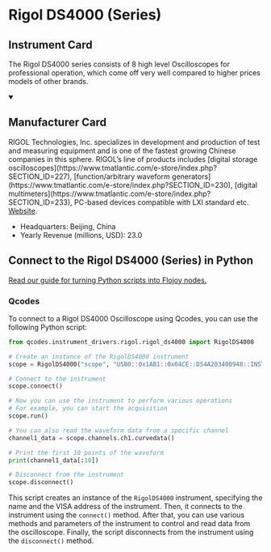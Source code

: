 
# Rigol DS4000 (Series)

## Instrument Card

The Rigol DS4000 series consists of 8 high level Oscilloscopes for professional operation, which come off very well compared to higher prices models of other brands.

<details open>
<summary><h2>Manufacturer Card</h2></summary>
RIGOL Technologies, Inc. specializes in development and production of test and measuring equipment and is one of the fastest growing Chinese companies in this sphere.
RIGOL’s line of products includes [digital storage oscilloscopes](https://www.tmatlantic.com/e-store/index.php?SECTION_ID=227), [function/arbitrary waveform generators](https://www.tmatlantic.com/e-store/index.php?SECTION_ID=230), [digital multimeters](https://www.tmatlantic.com/e-store/index.php?SECTION_ID=233), PC-based devices compatible with LXI standard etc. <a href=https://www.rigol.com/>Website</a>.

<ul>
  <li>Headquarters: Beijing, China</li>
  <li>Yearly Revenue (millions, USD): 23.0</li>
</ul>
</details>

## Connect to the Rigol DS4000 (Series) in Python

[Read our guide for turning Python scripts into Flojoy nodes.](https://docs.flojoy.ai/custom-nodes/creating-custom-node/)


### Qcodes

To connect to a Rigol DS4000 Oscilloscope using Qcodes, you can use the following Python script:

```python
from qcodes.instrument_drivers.rigol.rigol_ds4000 import RigolDS4000

# Create an instance of the RigolDS4000 instrument
scope = RigolDS4000("scope", "USB0::0x1AB1::0x04CE::DS4A203400948::INSTR")

# Connect to the instrument
scope.connect()

# Now you can use the instrument to perform various operations
# For example, you can start the acquisition
scope.run()

# You can also read the waveform data from a specific channel
channel1_data = scope.channels.ch1.curvedata()

# Print the first 10 points of the waveform
print(channel1_data[:10])

# Disconnect from the instrument
scope.disconnect()
```

This script creates an instance of the `RigolDS4000` instrument, specifying the name and the VISA address of the instrument. Then, it connects to the instrument using the `connect()` method. After that, you can use various methods and parameters of the instrument to control and read data from the oscilloscope. Finally, the script disconnects from the instrument using the `disconnect()` method.

